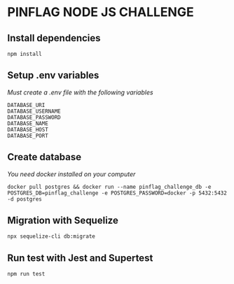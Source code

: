 # PINFLAG NODE JS CHALLENGE

## Install dependencies
```
npm install
```
## Setup .env variables
*Must create a .env file with the following variables*
```
DATABASE_URI
DATABASE_USERNAME
DATABASE_PASSWORD
DATABASE_NAME
DATABASE_HOST
DATABASE_PORT
```

## Create database
*You need docker installed on your computer*
```
docker pull postgres && docker run --name pinflag_challenge_db -e POSTGRES_DB=pinflag_challenge -e POSTGRES_PASSWORD=docker -p 5432:5432 -d postgres
```

## Migration with Sequelize
```
npx sequelize-cli db:migrate
```

## Run test with Jest and Supertest
```
npm run test
```
